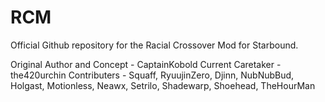 RCM
===

Official Github repository for the Racial Crossover Mod for Starbound.

Original Author and Concept - CaptainKobold
Current Caretaker - the420urchin
Contributers - Squaff, RyuujinZero, Djinn, NubNubBud, Holgast, Motionless, Neawx, Setrilo, Shadewarp, Shoehead, TheHourMan
